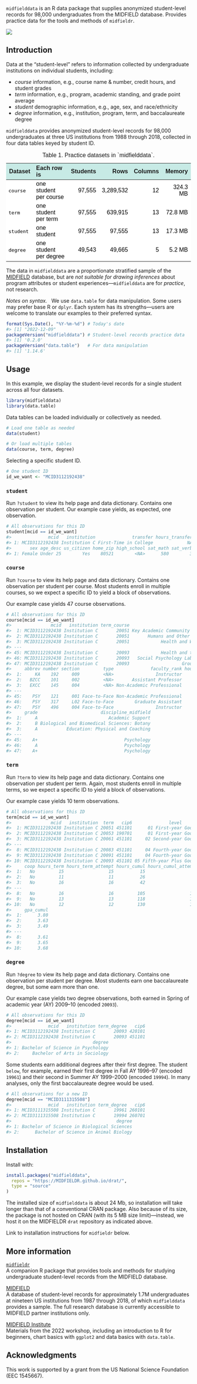 
<!-- README.md is generated from README.Rmd. Please edit that file -->

<br>`midfielddata` is an R data package that supplies anonymized
student-level records for 98,000 undergraduates from the MIDFIELD
database. Provides practice data for the tools and methods of
`midfieldr`.

![](https://github.com/MIDFIELDR/midfielddata/blob/main/docs/logo.png?raw=true)

## Introduction

Data at the “student-level” refers to information collected by
undergraduate institutions on individual students, including:

- *course* information, e.g., course name & number, credit hours, and
  student grades
- *term* information, e.g., program, academic standing, and grade point
  average
- *student* demographic information, e.g., age, sex, and race/ethnicity
- *degree* information, e.g., institution, program, term, and
  baccalaureate degree

`midfielddata` provides anonymized student-level records for 98,000
undergraduates at three US institutions from 1988 through 2018,
collected in four data tables keyed by student ID.

<table class=" lightable-paper" style="font-family: &quot;Arial Narrow&quot;, arial, helvetica, sans-serif; width: auto !important; margin-left: auto; margin-right: auto;">
<caption>
Table 1. Practice datasets in `midfielddata`.
</caption>
<thead>
<tr>
<th style="text-align:left;background-color: #c7eae5 !important;">
Dataset
</th>
<th style="text-align:left;background-color: #c7eae5 !important;">
Each row is
</th>
<th style="text-align:right;background-color: #c7eae5 !important;">
Students
</th>
<th style="text-align:right;background-color: #c7eae5 !important;">
Rows
</th>
<th style="text-align:right;background-color: #c7eae5 !important;">
Columns
</th>
<th style="text-align:right;background-color: #c7eae5 !important;">
Memory
</th>
</tr>
</thead>
<tbody>
<tr>
<td style="text-align:left;font-family: monospace;color: black !important;background-color: white !important;">
course
</td>
<td style="text-align:left;color: black !important;background-color: white !important;">
one student per course
</td>
<td style="text-align:right;color: black !important;background-color: white !important;">
97,555
</td>
<td style="text-align:right;color: black !important;background-color: white !important;">
3,289,532
</td>
<td style="text-align:right;color: black !important;background-color: white !important;">
12
</td>
<td style="text-align:right;color: black !important;background-color: white !important;">
324.3 MB
</td>
</tr>
<tr>
<td style="text-align:left;font-family: monospace;color: black !important;background-color: white !important;">
term
</td>
<td style="text-align:left;color: black !important;background-color: white !important;">
one student per term
</td>
<td style="text-align:right;color: black !important;background-color: white !important;">
97,555
</td>
<td style="text-align:right;color: black !important;background-color: white !important;">
639,915
</td>
<td style="text-align:right;color: black !important;background-color: white !important;">
13
</td>
<td style="text-align:right;color: black !important;background-color: white !important;">
72.8 MB
</td>
</tr>
<tr>
<td style="text-align:left;font-family: monospace;color: black !important;background-color: white !important;">
student
</td>
<td style="text-align:left;color: black !important;background-color: white !important;">
one student
</td>
<td style="text-align:right;color: black !important;background-color: white !important;">
97,555
</td>
<td style="text-align:right;color: black !important;background-color: white !important;">
97,555
</td>
<td style="text-align:right;color: black !important;background-color: white !important;">
13
</td>
<td style="text-align:right;color: black !important;background-color: white !important;">
17.3 MB
</td>
</tr>
<tr>
<td style="text-align:left;font-family: monospace;color: black !important;background-color: white !important;">
degree
</td>
<td style="text-align:left;color: black !important;background-color: white !important;">
one student per degree
</td>
<td style="text-align:right;color: black !important;background-color: white !important;">
49,543
</td>
<td style="text-align:right;color: black !important;background-color: white !important;">
49,665
</td>
<td style="text-align:right;color: black !important;background-color: white !important;">
5
</td>
<td style="text-align:right;color: black !important;background-color: white !important;">
5.2 MB
</td>
</tr>
</tbody>
</table>

The data in `midfielddata` are a proportionate stratified sample of the
[MIDFIELD](#more-information) database, but are *not suitable for
drawing inferences* about program attributes or student
experiences—`midfielddata` are for *practice*, not research.

*Notes on syntax.*   We use `data.table` for data manipulation. Some
users may prefer base R or `dplyr`. Each system has its strengths—users
are welcome to translate our examples to their preferred syntax.

``` r
format(Sys.Date(), "%Y-%m-%d") # Today's date
#> [1] "2022-12-09"
packageVersion("midfielddata") # Student-level records practice data 
#> [1] '0.2.0'
packageVersion("data.table")   # For data manipulation
#> [1] '1.14.6'
```

## Usage

In this example, we display the student-level records for a single
student across all four datasets.

``` r
library(midfielddata)
library(data.table)
```

Data tables can be loaded individually or collectively as needed.

``` r
# Load one table as needed
data(student)

# Or load multiple tables
data(course, term, degree)
```

Selecting a specific student ID.

``` r
# One student ID
id_we_want <- "MCID3112192438"
```

### `student`

Run `?student` to view its help page and data dictionary. Contains one
observation per student. Our example case yields, as expected, one
observation.

``` r
# All observations for this ID
student[mcid == id_we_want]
#>              mcid   institution              transfer hours_transfer  race
#> 1: MCID3112192438 Institution C First-Time in College             NA White
#>       sex age_desc us_citizen home_zip high_school sat_math sat_verbal act_comp
#> 1: Female Under 25        Yes    80521        <NA>      580        390       27
```

### `course`

Run `?course` to view its help page and data dictionary. Contains one
observation per student per course. Most students enroll in multiple
courses, so we expect a specific ID to yield a block of observations.

Our example case yields 47 course observations.

``` r
# All observations for this ID
course[mcid == id_we_want]
#>               mcid   institution term_course                         course
#>  1: MCID3112192438 Institution C       20051 Key Academic Community Seminar
#>  2: MCID3112192438 Institution C       20051       Humans and Other Animals
#>  3: MCID3112192438 Institution C       20051            Health and Wellness
#> ---                                                                        
#> 45: MCID3112192438 Institution C       20093            Health and the Mind
#> 46: MCID3112192438 Institution C       20093   Social Psychology Laboratory
#> 47: MCID3112192438 Institution C       20093                    Group Study
#>     abbrev number section         type              faculty_rank hours_course
#>  1:     KA    192     009         <NA>                Instructor            3
#>  2:   BZCC    101     002         <NA>       Assistant Professor            3
#>  3:   EXCC    145     004         <NA> Non-Academic Professional            3
#> ---                                                                          
#> 45:    PSY    121     001 Face-to-Face Non-Academic Professional            1
#> 46:    PSY    317     L02 Face-to-Face        Graduate Assistant            2
#> 47:    PSY    496     004 Face-to-Face                Instructor            3
#>     grade                        discipline_midfield
#>  1:     A                           Academic Support
#>  2:     B Biological and Biomedical Sciences: Botany
#>  3:     A           Education: Physical and Coaching
#> ---                                                 
#> 45:    A+                                 Psychology
#> 46:     A                                 Psychology
#> 47:    A+                                 Psychology
```

### `term`

Run `?term` to view its help page and data dictionary. Contains one
observation per student per term. Again, most students enroll in
multiple terms, so we expect a specific ID to yield a block of
observations.

Our example case yields 10 term observations.

``` r
# All observations for this ID
term[mcid == id_we_want]
#>               mcid   institution  term   cip6              level      standing
#>  1: MCID3112192438 Institution C 20051 451101      01 First-year Good Standing
#>  2: MCID3112192438 Institution C 20053 190701      01 First-year Good Standing
#>  3: MCID3112192438 Institution C 20061 451101     02 Second-year Good Standing
#> ---                                                                           
#>  8: MCID3112192438 Institution C 20083 451101     04 Fourth-year Good Standing
#>  9: MCID3112192438 Institution C 20091 451101     04 Fourth-year Good Standing
#> 10: MCID3112192438 Institution C 20093 451101 05 Fifth-year Plus Good Standing
#>     coop hours_term hours_term_attempt hours_cumul hours_cumul_attempt gpa_term
#>  1:   No         15                 15          15                  15     3.80
#>  2:   No         11                 11          26                  26     3.40
#>  3:   No         16                 16          42                  42     3.25
#> ---                                                                            
#>  8:   No         16                 16         105                 105     3.75
#>  9:   No         13                 13         118                 118     4.00
#> 10:   No         12                 12         130                 130     4.00
#>     gpa_cumul
#>  1:      3.80
#>  2:      3.63
#>  3:      3.49
#> ---          
#>  8:      3.61
#>  9:      3.65
#> 10:      3.68
```

### `degree`

Run `?degree` to view its help page and data dictionary. Contains one
observation per student per degree. Most students earn one baccalaureate
degree, but some earn more than one.

Our example case yields two degree observations, both earned in Spring
of academic year (AY) 2009–10 (encoded `20093`).

``` r
# All observations for this ID
degree[mcid == id_we_want]
#>              mcid   institution term_degree   cip6
#> 1: MCID3112192438 Institution C       20093 420101
#> 2: MCID3112192438 Institution C       20093 451101
#>                               degree
#> 1: Bachelor of Science in Psychology
#> 2:     Bachelor of Arts in Sociology
```

Some students earn additional degrees after their first degree. The
student `below`, for example, earned their first degree in Fall AY
1996–97 (encoded `19961`) and their second in Summer AY 1999–2000
(encoded `19994`). In many analyses, only the first baccalaureate degree
would be used.

``` r
# All observations for a new ID
degree[mcid == "MCID3111315508"]
#>              mcid   institution term_degree   cip6
#> 1: MCID3111315508 Institution C       19961 260101
#> 2: MCID3111315508 Institution C       19994 260701
#>                                        degree
#> 1: Bachelor of Science in Biological Sciences
#> 2:      Bachelor of Science in Animal Biology
```

## Installation

Install with:

``` r
install.packages("midfielddata",
  repos = "https://MIDFIELDR.github.io/drat/",
  type = "source"
)
```

The installed size of `midfielddata` is about 24 Mb, so installation
will take longer than that of a conventional CRAN package. Also because
of its size, the package is not hosted on CRAN (with its 5 MB size
limit)—instead, we host it on the MIDFIELDR `drat` repository as
indicated above.

Link to installation instructions for `midfieldr` below.

## More information

[`midfieldr`](https://midfieldr.github.io/midfieldr/)  
A companion R package that provides tools and methods for studying
undergraduate student-level records from the MIDFIELD database.

[MIDFIELD](https://midfield.online/)  
A database of student-level records for approximately 1.7M
undergraduates at nineteen US institutions from 1987 through 2018, of
which `midfielddata` provides a sample. The full research database is
currently accessible to MIDFIELD partner institutions only.

[MIDFIELD Institute](https://midfieldr.github.io/2022-midfield-institute/)  
Materials from the 2022 workshop, including an introduction to R for
beginners, chart basics with `ggplot2` and data basics with
`data.table`.

## Acknowledgments

This work is supported by a grant from the US National Science
Foundation (EEC 1545667).
